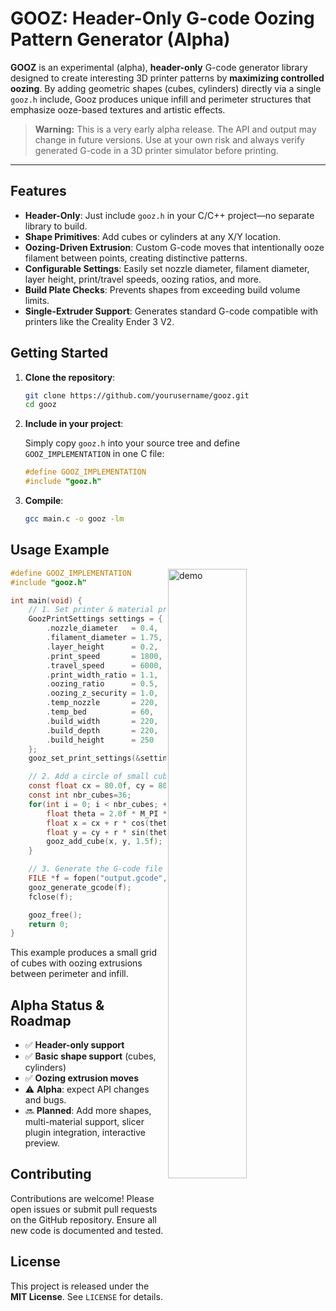 # GOOZ: Header-Only G-code Oozing Pattern Generator (Alpha)

**GOOZ** is an experimental (alpha), **header-only** G-code generator library designed to create interesting 3D printer patterns by **maximizing controlled oozing**. By adding geometric shapes (cubes, cylinders) directly via a single `gooz.h` include, Gooz produces unique infill and perimeter structures that emphasize ooze-based textures and artistic effects.

> **Warning:** This is a very early alpha release. The API and output may change in future versions. Use at your own risk and always verify generated G-code in a 3D printer simulator before printing.

---

## Features

* **Header-Only**: Just include `gooz.h` in your C/C++ project—no separate library to build.
* **Shape Primitives**: Add cubes or cylinders at any X/Y location.
* **Oozing-Driven Extrusion**: Custom G-code moves that intentionally ooze filament between points, creating distinctive patterns.
* **Configurable Settings**: Easily set nozzle diameter, filament diameter, layer height, print/travel speeds, oozing ratios, and more.
* **Build Plate Checks**: Prevents shapes from exceeding build volume limits.
* **Single-Extruder Support**: Generates standard G-code compatible with printers like the Creality Ender 3 V2.

## Getting Started

1. **Clone the repository**:

   ```bash
   git clone https://github.com/yourusername/gooz.git
   cd gooz
   ```

2. **Include in your project**:

   Simply copy `gooz.h` into your source tree and define `GOOZ_IMPLEMENTATION` in one C file:

   ```c
   #define GOOZ_IMPLEMENTATION
   #include "gooz.h"
   ```

3. **Compile**:

   ```bash
   gcc main.c -o gooz -lm
   ```

## Usage Example

<img src="https://github.com/user-attachments/assets/15309cff-d2c3-4387-af35-cdfbb09f396c"
     width="50%"
     align="right"
     alt="demo">

```c
#define GOOZ_IMPLEMENTATION
#include "gooz.h"

int main(void) {
    // 1. Set printer & material properties
    GoozPrintSettings settings = {
        .nozzle_diameter   = 0.4,
        .filament_diameter = 1.75,
        .layer_height      = 0.2,
        .print_speed       = 1800,
        .travel_speed      = 6000,
        .print_width_ratio = 1.1,
        .oozing_ratio      = 0.5,
        .oozing_z_security = 1.0,
        .temp_nozzle       = 220,
        .temp_bed          = 60,
        .build_width       = 220,
        .build_depth       = 220,
        .build_height      = 250
    };
    gooz_set_print_settings(&settings);

    // 2. Add a circle of small cubes centered at (80,80)
    const float cx = 80.0f, cy = 80.0f, r = 50.0f;
    const int nbr_cubes=36;
    for(int i = 0; i < nbr_cubes; ++i) {
        float theta = 2.0f * M_PI * i / nbr_cubes;    // divide circle into 10 segments
        float x = cx + r * cos(theta);
        float y = cy + r * sin(theta);
        gooz_add_cube(x, y, 1.5f);
    }

    // 3. Generate the G-code file
    FILE *f = fopen("output.gcode", "w");
    gooz_generate_gcode(f);
    fclose(f);

    gooz_free();
    return 0;
}
```

This example produces a small grid of cubes with oozing extrusions between perimeter and infill.

## Alpha Status & Roadmap

* ✅ **Header-only support**
* ✅ **Basic shape support** (cubes, cylinders)
* ✅ **Oozing extrusion moves**
* ⚠️ **Alpha**: expect API changes and bugs.
* 🔜 **Planned**: Add more shapes, multi-material support, slicer plugin integration, interactive preview.

## Contributing

Contributions are welcome! Please open issues or submit pull requests on the GitHub repository. Ensure all new code is documented and tested.

## License

This project is released under the **MIT License**. See `LICENSE` for details.
